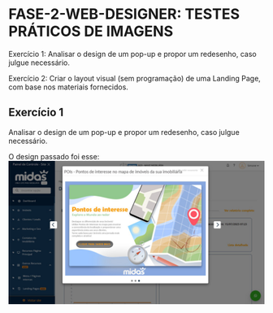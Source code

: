 # FASE-2-WEB-DESIGNER: TESTES PRÁTICOS DE IMAGENS

Exercício 1: Analisar o design de um pop-up e propor um redesenho, caso julgue necessário.

Exercício 2: Criar o layout visual (sem programação) de uma Landing Page, com base nos materiais fornecidos.
## Exercício 1
Analisar o design de um pop-up e propor um redesenho, caso julgue necessário.

O design passado foi esse: 
![Projeto referência](exercicio1/POPUP.jpg)
